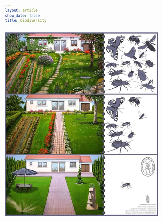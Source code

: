 ```yaml
---
layout: article
show_date: false
title: biodiversity
---
```

<img src="/assets/images/div.png" alt="biodiversity" class="card__image">